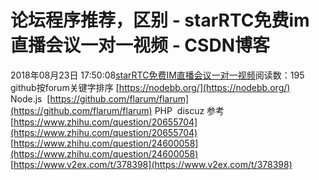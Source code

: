 # 论坛程序推荐，区别 - starRTC免费im直播会议一对一视频 - CSDN博客
2018年08月23日 17:50:08[starRTC免费IM直播会议一对一视频](https://me.csdn.net/elesos)阅读数：195
github按forum关键字排序
[https://nodebb.org/](https://nodebb.org/) Node.js 
[https://github.com/flarum/flarum](https://github.com/flarum/flarum) PHP 
discuz
参考
[https://www.zhihu.com/question/20655704](https://www.zhihu.com/question/20655704)
[https://www.zhihu.com/question/24600058](https://www.zhihu.com/question/24600058)
[https://www.v2ex.com/t/378398](https://www.v2ex.com/t/378398)
